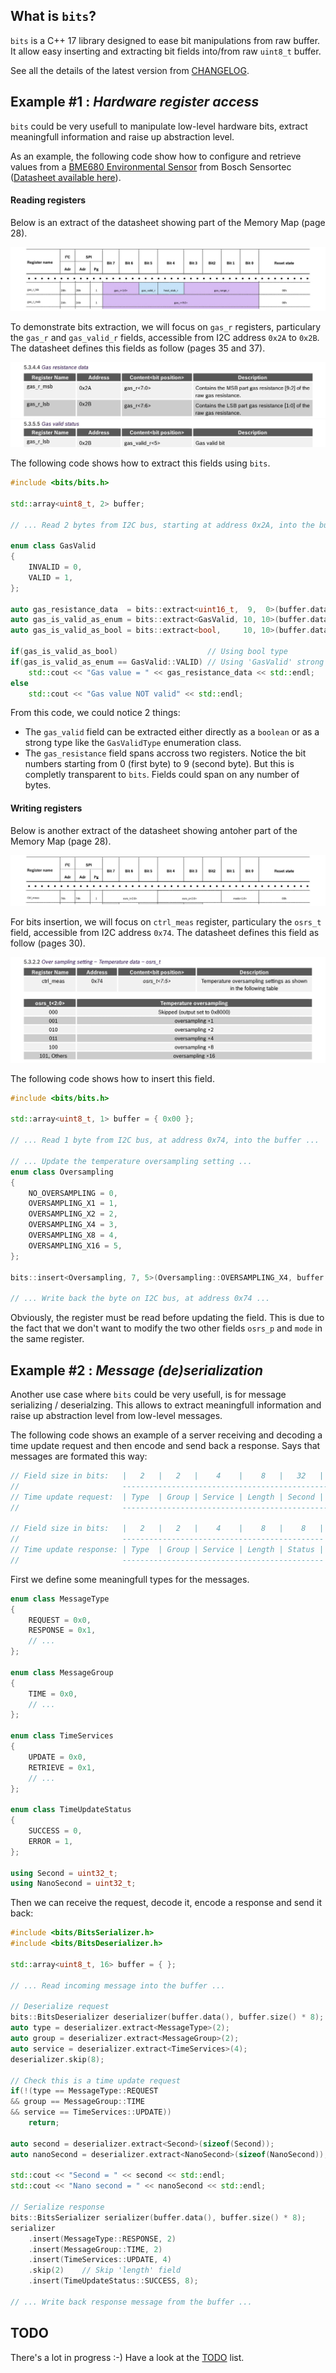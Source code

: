 ## What is `bits`?
`bits` is a C++ 17 library designed to ease bit manipulations from raw buffer. It allow easy inserting and extracting bit fields into/from raw `uint8_t` buffer.

See all the details of the latest version from [CHANGELOG](https://github.com/jaydee-io/bits/blob/master/CHANGELOG.md).

## Example #1 : _Hardware register access_
`bits` could be very usefull to manipulate low-level hardware bits, extract meaningfull information and raise up abstraction level.

As an example, the following code show how to configure and retrieve values from a [BME680 Environmental Sensor](https://www.bosch-sensortec.com/bst/products/all_products/bme680) from Bosch Sensortec ([Datasheet available here](https://ae-bst.resource.bosch.com/media/_tech/media/datasheets/BST-BME680-DS001.pdf)).

#### Reading registers
Below is an extract of the datasheet showing part of the Memory Map (page 28).

![BME680 Memory Map](https://github.com/jaydee-io/bits/raw/master/doc/BST-BME680-DS001-28-1.jpg)

To demonstrate bits extraction, we will focus on `gas_r` registers, particulary the `gas_r` and `gas_valid_r` fields, accessible from I2C address `0x2A` to `0x2B`. The datasheet defines this fields as follow (pages 35 and 37).

![gas_r registers definition 1](https://github.com/jaydee-io/bits/raw/master/doc/BST-BME680-DS001-35.jpg)
![gas_r registers definition 2](https://github.com/jaydee-io/bits/raw/master/doc/BST-BME680-DS001-37.jpg)

The following code shows how to extract this fields using `bits`.

```c++
#include <bits/bits.h>

std::array<uint8_t, 2> buffer;

// ... Read 2 bytes from I2C bus, starting at address 0x2A, into the buffer ...

enum class GasValid
{
    INVALID = 0,
    VALID = 1,
};

auto gas_resistance_data  = bits::extract<uint16_t,  9,  0>(buffer.data());
auto gas_is_valid_as_enum = bits::extract<GasValid, 10, 10>(buffer.data());
auto gas_is_valid_as_bool = bits::extract<bool,     10, 10>(buffer.data());

if(gas_is_valid_as_bool)                    // Using bool type
if(gas_is_valid_as_enum == GasValid::VALID) // Using 'GasValid' strong type
    std::cout << "Gas value = " << gas_resistance_data << std::endl;
else
    std::cout << "Gas value NOT valid" << std::endl;
```

From this code, we could notice 2 things:
* The `gas_valid` field can be extracted either directly as a `boolean` or as a strong type like the `GasValidType` enumeration class.
* The `gas_resistance` field spans accross two registers. Notice the bit numbers starting from 0 (first byte) to 9 (second byte). But this is completly transparent to `bits`. Fields could span on any number of bytes.

#### Writing registers
Below is another extract of the datasheet showing antoher part of the Memory Map (page 28).

![BME680 Memory Map](https://github.com/jaydee-io/bits/raw/master/doc/BST-BME680-DS001-28-2.jpg)

For bits insertion, we will focus on `ctrl_meas` register, particulary the `osrs_t` field, accessible from I2C address `0x74`. The datasheet defines this field as follow (pages 30).

![gas_r registers definition 1](https://github.com/jaydee-io/bits/raw/master/doc/BST-BME680-DS001-30.jpg)

The following code shows how to insert this field.

```c++
#include <bits/bits.h>

std::array<uint8_t, 1> buffer = { 0x00 };

// ... Read 1 byte from I2C bus, at address 0x74, into the buffer ...

// ... Update the temperature oversampling setting ...
enum class Oversampling
{
    NO_OVERSAMPLING = 0,
    OVERSAMPLING_X1 = 1,
    OVERSAMPLING_X2 = 2,
    OVERSAMPLING_X4 = 3,
    OVERSAMPLING_X8 = 4,
    OVERSAMPLING_X16 = 5,
};

bits::insert<Oversampling, 7, 5>(Oversampling::OVERSAMPLING_X4, buffer.data());

// ... Write back the byte on I2C bus, at address 0x74 ...
```
Obviously, the register must be read before updating the field. This is due to the fact that we don't want to modify the two other fields `osrs_p` and `mode` in the same register.

## Example #2 : _Message (de)serialization_
Another use case where `bits` could be very usefull, is for message serializing / deserialzing. This allows to extract meaningfull information and raise up abstraction level from low-level messages.

The following code shows an example of a server receiving and decoding a time update request and then encode and send back a response. Says that messages are formated this way:
```c++
// Field size in bits:   |   2   |   2   |    4    |    8   |   32   |     32     |
//                       ---------------------------------------------------------
// Time update request:  | Type  | Group | Service | Length | Second | Nanosecond | 
//                       ---------------------------------------------------------

// Field size in bits:   |   2   |   2   |    4    |    8   |    8   |
//                       ---------------------------------------------
// Time update response: | Type  | Group | Service | Length | Status |
//                       ---------------------------------------------
```

First we define some meaningfull types for the messages.
```c++
enum class MessageType
{
    REQUEST = 0x0,
    RESPONSE = 0x1,
    // ...
};

enum class MessageGroup
{
    TIME = 0x0,
    // ...
};

enum class TimeServices
{
    UPDATE = 0x0,
    RETRIEVE = 0x1,
    // ...
};

enum class TimeUpdateStatus
{
    SUCCESS = 0,
    ERROR = 1,
};

using Second = uint32_t;
using NanoSecond = uint32_t;
````

Then we can receive the request, decode it, encode a response and send it back:
```c++
#include <bits/BitsSerializer.h>
#include <bits/BitsDeserializer.h>

std::array<uint8_t, 16> buffer = { };

// ... Read incoming message into the buffer ...

// Deserialize request
bits::BitsDeserializer deserializer(buffer.data(), buffer.size() * 8);
auto type = deserializer.extract<MessageType>(2);
auto group = deserializer.extract<MessageGroup>(2);
auto service = deserializer.extract<TimeServices>(4);
deserializer.skip(8);

// Check this is a time update request
if(!(type == MessageType::REQUEST
&& group == MessageGroup::TIME
&& service == TimeServices::UPDATE))
    return;

auto second = deserializer.extract<Second>(sizeof(Second));
auto nanoSecond = deserializer.extract<NanoSecond>(sizeof(NanoSecond));

std::cout << "Second = " << second << std::endl;
std::cout << "Nano second = " << nanoSecond << std::endl;

// Serialize response
bits::BitsSerializer serializer(buffer.data(), buffer.size() * 8);
serializer
    .insert(MessageType::RESPONSE, 2)
    .insert(MessageGroup::TIME, 2)
    .insert(TimeServices::UPDATE, 4)
    .skip(2)    // Skip 'length' field
    .insert(TimeUpdateStatus::SUCCESS, 8);

// ... Write back response message from the buffer ...
```

## TODO
There's a lot in progress :-)
Have a look at the [TODO](https://github.com/jaydee-io/bits/blob/master/TODO.md) list.
